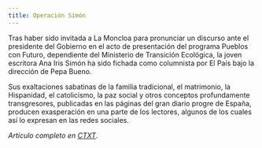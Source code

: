 ```yaml
---
title: Operación Simón
---
```

Tras haber sido invitada a La Moncloa para pronunciar un discurso ante el presidente del Gobierno en el acto de presentación del programa Pueblos con Futuro, dependiente del Ministerio de Transición Ecológica, la joven escritora Ana Iris Simón ha sido fichada como columnista por El País bajo la dirección de Pepa Bueno. 

Sus exaltaciones sabatinas de la familia tradicional, el matrimonio, la Hispanidad, el catolicismo, la paz social y otros conceptos profundamente transgresores, publicadas en las páginas del gran diario progre de España, producen exasperación en una parte de los lectores, algunos de los cuales así lo expresan en las redes sociales. 

*Artículo completo en [CTXT](https://ctxt.es/es/20211001/Firmas/37602/aguacate-Ana-Iris-Simon-familia-precariedad-redes-sociales.htm)*.
